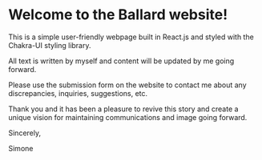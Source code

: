 # Welcome to the Ballard website!

This is a simple user-friendly webpage built in React.js and styled with the Chakra-UI styling library. 

All text is written by myself and content will be updated by me going forward. 

Please use the submission form on the website to contact me about any discrepancies, inquiries, suggestions, etc. 

Thank you and it has been a pleasure to revive this story and create a unique vision for maintaining communications and image going forward. 

Sincerely,

Simone 
